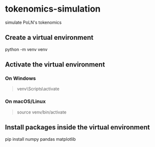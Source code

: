 # tokenomics-simulation

simulate PoLN's tokenomics

## Create a virtual environment

python -m venv venv

## Activate the virtual environment

### On Windows

> venv\Scripts\activate

### On macOS/Linux

> source venv/bin/activate

## Install packages inside the virtual environment

pip install numpy pandas matplotlib